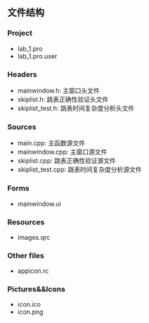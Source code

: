 ## 文件结构

### Project
- lab_1.pro
- lab_1.pro.user

### Headers
- mainwindow.h: 主窗口头文件
- skiplist.h: 跳表正确性验证头文件
- skiplist_test.h: 跳表时间复杂度分析头文件

### Sources
- main.cpp: 主函数源文件
- mainwindow.cpp: 主窗口源文件
- skiplist.cpp: 跳表正确性验证源文件
- skiplist_test.cpp: 跳表时间复杂度分析源文件

### Forms
- mainwindow.ui

### Resources
- images.qrc

### Other files
- appicon.rc

### Pictures&&Icons
- icon.ico
- icon.png